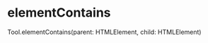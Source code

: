 
# elementContains
    
<Common-Democode title="elementContains" description="如何检查父元素是否包含子元素？">
  <componentDos-template-index :code="1"><div class="bold">Tool.elementContains(parent: HTMLElement, child: HTMLElement)</div></componentDos-template-index>
  <highlight-code slot="codeText" lang="vue">
      <script>
    import { Tool } from "javascript-tool-class/src/App";
    
      export default {
          name: "Tool",
          data() {
              return {
                myTool: new Tool()
              }
          },
          methods:{
              /**
               * @description: 底层实现：如何检查父元素是否包含子元素？
               * @param { HTMLElement } parent
               * @param { HTMLElement } child
               * @return { Boolean } true/false
              */
              elementContains(parent, child) {
                  return parent !== child && parent.contains(child);
              }
          },
          mounted:{
              myTool.elementContains(document.querySelector('head'), document.querySelector('title'));  // true
              myTool.elementContains(document.querySelector('head'), document.querySelector('body'));  // false
          }
      }
      
    </script>
  </highlight-code>
</Common-Democode>
        